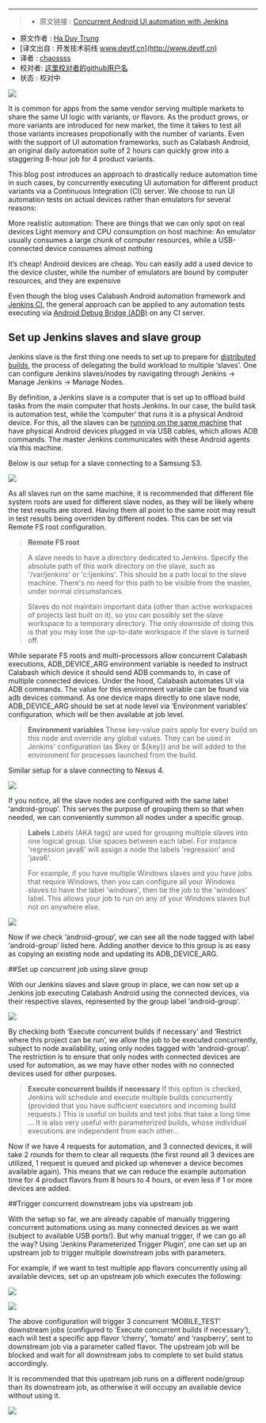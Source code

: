 
---

> * 原文链接 : [Concurrent Android UI automation with Jenkins](http://www.hidroh.com/2015/04/14/concurrent-android-ui-automation-jenkins/)
* 原文作者 : [Ha Duy Trung](http://www.hidroh.com/)
* [译文出自 :  开发技术前线 www.devtf.cn](http://www.devtf.cn)
* 译者 : [chaossss](https://github.com/chaossss) 
* 校对者: [这里校对者的github用户名](github链接)  
* 状态 :  校对中 




![](http://www.hidroh.com/assets/img/parallel-cover.jpg)

It is common for apps from the same vendor serving multiple markets to share the same UI logic with variants, or flavors. As the product grows, or more variants are introduced for new market, the time it takes to test all those variants increases propotionally with the number of variants. Even with the support of UI automation frameworks, such as Calabash Android, an original daily automation suite of 2 hours can quickly grow into a staggering 8-hour job for 4 product variants.

This blog post introduces an approach to drastically reduce automation time in such cases, by concurrently executing UI automation for different product variants via a Continuous Integration (CI) server. We choose to run UI automation tests on actual devices rather than emulators for several reasons:

More realistic automation: There are things that we can only spot on real devices
Light memory and CPU consumption on host machine: An emulator usually consumes a large chunk of computer resources, while a USB-connected device consumes almost nothing

It’s cheap! Android devices are cheap. You can easily add a used device to the device cluster, while the number of emulators are bound by computer resources, and they are expensive

Even though the blog uses Calabash Android automation framework and [Jenkins CI](https://jenkins-ci.org/), the general approach can be applied to any automation tests executing via [Android Debug Bridge (ADB)](https://wiki.jenkins-ci.org/display/JENKINS/Distributed+builds#Distributedbuilds-RunningMultipleSlavesontheSameMachine) on any CI server.

## Set up Jenkins slaves and slave group


Jenkins slave is the first thing one needs to set up to prepare for [distributed builds](https://wiki.jenkins-ci.org/display/JENKINS/Distributed+builds), the process of delegating the build workload to multiple ‘slaves’. One can configure Jenkins slaves/nodes by navigating through Jenkins -> Manage Jenkins -> Manage Nodes.

By definition, a Jenkins slave is a computer that is set up to offload build tasks from the main computer that hosts Jenkins. In our case, the build task is automation test, while the ‘computer’ that runs it is a physical Android device. For this, all the slaves can be [running on the same machine](https://wiki.jenkins-ci.org/display/JENKINS/Distributed+builds#Distributedbuilds-RunningMultipleSlavesontheSameMachine) that have physical Android devices plugged in via USB cables, which allows ADB commands. The master Jenkins communicates with these Android agents via this machine.

Below is our setup for a slave connecting to a Samsung S3.

![](http://www.hidroh.com/assets/img/parallel-slave-1.png)

As all slaves run on the same machine, it is recommended that different file system roots are used for different slave nodes, as they will be likely where the test results are stored. Having them all point to the same root may result in test results being overriden by different nodes. This can be set via Remote FS root configuration.

> **Remote FS root**

> A slave needs to have a directory dedicated to Jenkins. Specify the absolute path of this work directory on the slave, such as '/var/jenkins' or 'c:\jenkins'. This should be a path local to the slave machine. There's no need for this path to be visible from the master, under normal circumstances.

> Slaves do not maintain important data (other than active workspaces of projects last built on it), so you can possibly set the slave workspace to a temporary directory. The only downside of doing this is that you may lose the up-to-date workspace if the slave is turned off.

While separate FS roots and multi-processors allow concurrent Calabash executions, ADB_DEVICE_ARG environment variable is needed to instruct Calabash which device it should send ADB commands to, in case of multiple connected devices. Under the hood, Calabash automates UI via ADB commands. The value for this environment variable can be found via adb devices command. As one device maps directly to one slave node, ADB_DEVICE_ARG should be set at node level via ‘Environment variables’ configuration, which will be then available at job level.

> **Environment variables**
> These key-value pairs apply for every build on this node and override any global values. They can be used in Jenkins' configuration (as $key or ${key}) and be will added to the environment for processes launched from the build.
> 
Similar setup for a slave connecting to Nexus 4.

![](http://www.hidroh.com/assets/img/parallel-slave-2.png)

If you notice, all the slave nodes are configured with the same label ‘android-group’. This serves the purpose of grouping them so that when needed, we can conveniently summon all nodes under a specific group.

> **Labels**
> Labels (AKA tags) are used for grouping multiple slaves into one logical group. Use spaces between each label. For instance 'regression java6' will assign a node the labels 'regression' and 'java6'.
> 
> For example, if you have multiple Windows slaves and you have jobs that require Windows, then you can configure all your Windows slaves to have the label 'windows', then tie the job to the 'windows' label. This allows your job to run on any of your Windows slaves but not on anywhere else.

![](http://www.hidroh.com/assets/img/parallel-slave-group.png)

Now if we check ‘android-group’, we can see all the node tagged with label ‘android-group’ listed here. Adding another device to this group is as easy as copying an existing node and updating its ADB_DEVICE_ARG.

##Set up concurrent job using slave group

With our Jenkins slaves and slave group in place, we can now set up a Jenkins job executing Calabash Android using the connected devices, via their respective slaves, represented by the group label ‘android-group’.

![](http://www.hidroh.com/assets/img/parallel-downstream-1.png)

By checking both ‘Execute concurrent builds if necessary’ and ‘Restrict where this project can be run’, we allow the job to be executed concurrently, subject to node availability, using only nodes tagged with ‘android-group’. The restriction is to ensure that only nodes with connected devices are used for automation, as we may have other nodes with no connected devices used for other purposes.

> **Execute concurrent builds if necessary**
> If this option is checked, Jenkins will schedule and execute multiple builds concurrently (provided that you have sufficient executors and incoming build requests.) This is useful on builds and test jobs that take a long time ... It is also very useful with parameterized builds, whose individual executions are independent from each other...

Now if we have 4 requests for automation, and 3 connected devices, it will take 2 rounds for them to clear all requests (the first round all 3 devices are utilized, 1 request is queued and picked up whenever a device becomes available again). This means that we can reduce the example automation time for 4 product flavors from 8 hours to 4 hours, or even less if 1 or more devices are added.

##Trigger concurrent downstream jobs via upstream job

With the setup so far, we are already capable of manually triggering concurrent automations using as many connected devices as we want (subject to available USB ports!). But why manual trigger, if we can go all the way? Using ‘Jenkins Parameterized Trigger Plugin’, one can set up an upstream job to trigger multiple downstream jobs with parameters.

For example, if we want to test multiple app flavors concurrently using all available devices, set up an upstream job which executes the following:

![](http://www.hidroh.com/assets/img/parallel-upstream-2.png)

![](http://www.hidroh.com/assets/img/parallel-upstream-3.png)

The above configuration will trigger 3 concurrent ‘MOBILE_TEST’ downstream jobs (configured to ‘Execute concurrent builds if necessary’), each will test a specific app flavor ‘cherry’, ‘tomato’ and ‘raspberry’, sent to downstream job via a parameter called flavor. The upstream job will be blocked and wait for all downstream jobs to complete to set build status accordingly.

It is recommended that this upstream job runs on a different node/group than its downstream job, as otherwise it will occupy an available device without using it.

![](http://www.hidroh.com/assets/img/parallel-upstream-1.png)


